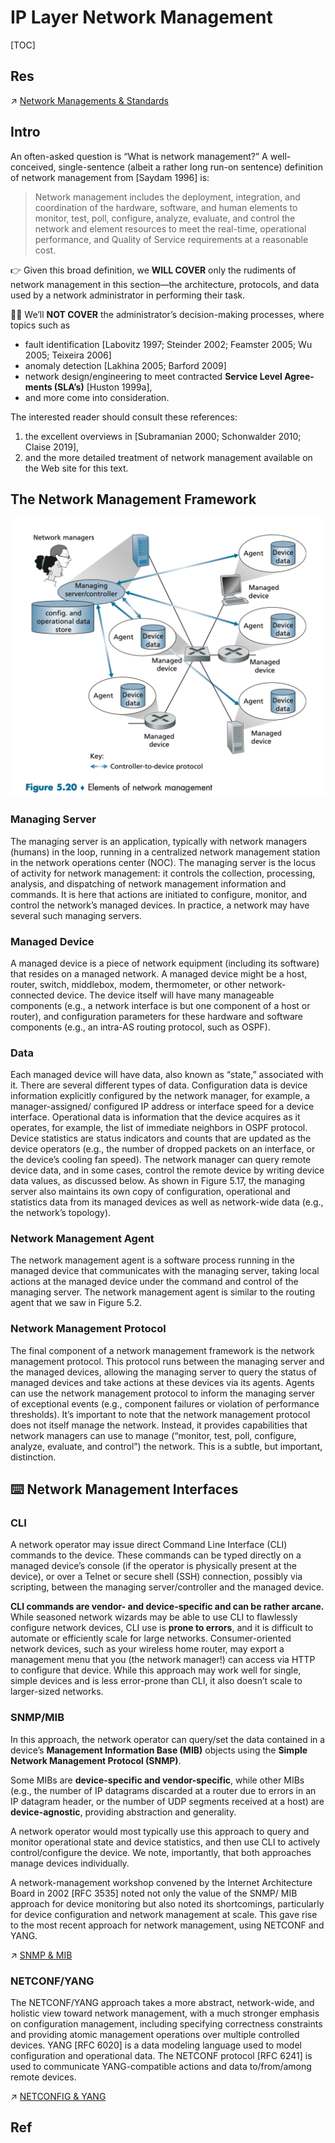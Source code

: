 # IP Layer Network Management

[TOC]



## Res
↗ [Network Managements & Standards](../../../0x01%20Application%20Layer/🚔%20Network%20Managements%20&%20Standards/Network%20Managements%20&%20Standards.md)



## Intro
An often-asked question is “What is network management?” A well-conceived, single-sentence (albeit a rather long run-on sentence) definition of network management from [Saydam 1996] is:

> Network management includes the deployment, integration, and coordination of the hardware, software, and human elements to monitor, test, poll, configure, analyze, evaluate, and control the network and element resources to meet the real-time, operational performance, and Quality of Service requirements at a reasonable cost.

👉 Given this broad definition, we **WILL COVER** only the rudiments of network management in this section—the architecture, protocols, and data used by a network administrator in performing their task. 

🙅‍♂️ We’ll **NOT COVER** the administrator’s decision-making processes, where topics such as
- fault identification [Labovitz 1997; Steinder 2002; Feamster 2005; Wu 2005; Teixeira 2006]
- anomaly detection [Lakhina 2005; Barford 2009]
- network design/engineering to meet contracted **Service Level Agree- ments (SLA’s)** [Huston 1999a], 
- and more come into consideration.

The interested reader should consult these references:
1. the excellent overviews in [Subramanian 2000; Schonwalder 2010; Claise 2019], 
2. and the more detailed treatment of network management available on the Web site for this text.



## The Network Management Framework
![](../../../../../../../Assets/Pics/Screenshot%202023-05-17%20at%209.35.55%20AM.png)


### Managing Server
The managing server is an application, typically with network managers (humans) in the loop, running in a centralized network management station in the network operations center (NOC). The managing server is the locus of activity for network management: it controls the collection, processing, analysis, and dispatching of network management information and commands. It is here that actions are initiated to configure, monitor, and control the network’s managed devices. In practice, a network may have several such managing servers.


### Managed Device
A managed device is a piece of network equipment (including its software) that resides on a managed network. A managed device might be a host, router, switch, middlebox, modem, thermometer, or other network-connected device. The device itself will have many manageable components (e.g., a network interface is but one component of a host or router), and configuration parameters for these hardware and software components (e.g., an intra-AS routing protocol, such as OSPF).


### Data
Each managed device will have data, also known as “state,” associated with it. There are several different types of data. Configuration data is device information explicitly configured by the network manager, for example, a manager-assigned/ configured IP address or interface speed for a device interface. Operational data is information that the device acquires as it operates, for example, the list of immediate neighbors in OSPF protocol. Device statistics are status indicators and counts that are updated as the device operators (e.g., the number of dropped packets on an interface, or the device’s cooling fan speed). The network manager can query remote device data, and in some cases, control the remote device by writing device data values, as discussed below. As shown in Figure 5.17, the managing server also maintains its own copy of configuration, operational and statistics data from its managed devices as well as network-wide data (e.g., the network’s topology).


### Network Management Agent
The network management agent is a software process running in the managed device that communicates with the managing server, taking local actions at the managed device under the command and control of the managing server. The network management agent is similar to the routing agent that we saw in Figure 5.2.


### Network Management Protocol
The final component of a network management framework is the network management protocol. This protocol runs between the managing server and the managed devices, allowing the managing server to query the status of managed devices and take actions at these devices via its agents. Agents can use the network management protocol to inform the managing server of exceptional events (e.g., component failures or violation of performance thresholds). It’s important to note that the network management protocol does not itself manage the network. Instead, it provides capabilities that network managers can use to manage (“monitor, test, poll, configure, analyze, evaluate, and control”) the network. This is a subtle, but important, distinction.



## ⌨️ Network Management Interfaces
### CLI
A network operator may issue direct Command Line Interface (CLI) commands to the device. These commands can be typed directly on a managed device’s console (if the operator is physically present at the device), or over a Telnet or secure shell (SSH) connection, possibly via scripting, between the managing server/controller and the managed device. 

**CLI commands are vendor- and device-specific and can be rather arcane.** 
While seasoned network wizards may be able to use CLI to flawlessly configure network devices, CLI use is **prone to errors**, and it is difficult to automate or efficiently scale for large networks. Consumer-oriented network devices, such as your wireless home router, may export a management menu that you (the network manager!) can access via HTTP to configure that device. While this approach may work well for single, simple devices and is less error-prone than CLI, it also doesn’t scale to larger-sized networks.


### SNMP/MIB
In this approach, the network operator can query/set the data contained in a device’s **Management Information Base (MIB)** objects using the **Simple Network Management Protocol (SNMP)**. 

Some MIBs are **device-specific and vendor-specific**, while other MIBs (e.g., the number of IP datagrams discarded at a router due to errors in an IP datagram header, or the number of UDP segments received at a host) are **device-agnostic**, providing abstraction and generality. 

A network operator would most typically use this approach to query and monitor operational state and device statistics, and then use CLI to actively control/configure the device. We note, importantly, that both approaches manage devices individually. 

A network-management workshop convened by the Internet Architecture Board in 2002 [RFC 3535] noted not only the value of the SNMP/ MIB approach for device monitoring but also noted its shortcomings, particularly for device configuration and network management at scale. This gave rise to the most recent approach for network management, using NETCONF and YANG.

↗ [SNMP & MIB](../../../0x01%20Application%20Layer/🚔%20Network%20Managements%20&%20Standards/SNMP%20&%20MIB/SNMP%20&%20MIB.md)


### NETCONF/YANG
The NETCONF/YANG approach takes a more abstract, network-wide, and holistic view toward network management, with a much stronger emphasis on configuration management, including specifying correctness constraints and providing atomic management operations over multiple controlled devices. YANG [RFC 6020] is a data modeling language used to model configuration and operational data. The NETCONF protocol [RFC 6241] is used to communicate YANG-compatible actions and data to/from/among remote devices.

↗ [NETCONFIG & YANG](../../../0x01%20Application%20Layer/🚔%20Network%20Managements%20&%20Standards/NETCONFIG%20&%20YANG/NETCONFIG%20&%20YANG.md)



## Ref

